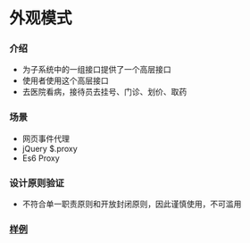 # 外观模式
### 介绍
- 为子系统中的一组接口提供了一个高层接口
- 使用者使用这个高层接口
- 去医院看病，接待员去挂号、门诊、划价、取药

### 场景
- 网页事件代理
- jQuery $.proxy
- Es6 Proxy

### 设计原则验证
- 不符合单一职责原则和开放封闭原则，因此谨慎使用，不可滥用

### [样例](https://github.com/liao123-git/Design_Pattern/blob/main/%E5%A4%96%E8%A7%82%E6%A8%A1%E5%BC%8F/src/index.js "样例")
